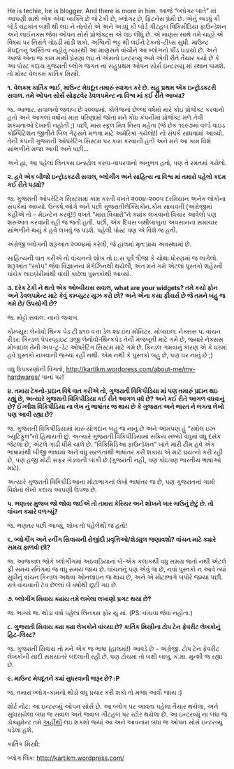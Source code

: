 He is techie, he is blogger. And there is more in him. આજે “બ્લોગર બાતે” માં આપણી સાથે એક એવા વ્યક્તિ છે જે ટેકી છે, બ્લોગર છે, ફિટનેસ પ્રેમી છે. એનું અડધું કી બોર્ડ ચંદ્રકાંત બક્ષી થી લઇ ને તોતોરો એ અને અડધું કી બોર્ડ ગીટહબ વિકિમીડિયા ફાઉન્ડેશન અને લાઈનક્સ જેવા ઓપન સોર્સ પ્રોજેક્ટ્સ એ લઇ લીધું છે. એ માણસ સાથે તમે ચાહો એ વિષય પર નિરાંતે ગોઠડી માંડી શકો. અશ્વિની ભટ્ટ થી લઈને ટેકનો-ટીપ્સ સુધી. માઉન્ટ મેઘદૂતનું અસ્તિત્વ નહોતું ત્યારથી આ માણસને વાંચીને આ બ્લોગનો પીંડ ઘડાયો છે. અને આજે એના જ કામ માંથી પ્રેરણા લઇ ને એમનો ઇન્ટરવ્યુ અમે એવી રીતે તૈયાર કર્યો છે કે આ પોસ્ટ કદાચ ગુજરાતી બ્લોગ જગત ના સહુપ્રથમ ઓપન સોર્સ ઇન્ટરવ્યુ માં સ્થાન પામશે. તો મોસ્ટ વેલકમ કાર્તિક મિસ્ત્રી.

**૧. વેલકમ કાર્તિક ભાઈ, માઉન્ટ મેઘદૂત તમારું સ્વાગત કરે છે. સહુ પ્રથમ એક ઇન્ટ્રોડકટરી સવાલ. તમે ઓપન સોર્સ સોફ્ટવેર ડેવલપમેન્ટ ના વિશ્વ માં કઈ રીતે આવ્યા?**

જ. આભાર. સવાલનો જવાબ છે ૨૦૦૪માં. કોલેજનાં છેલ્લાં વર્ષમાં મારે કોઇ પ્રોજેક્ટ કરવાનો હતો અને આગલાં વર્ષોનાં મારા પરિણામો જોતાં મને કોઇ કંપનીમાં પ્રોજેક્ટ મળે તેવી શક્યતાઓ દેખાતી નહોતી ;) પછી, મારા સ્કૂલ મિત્ર નિરવ મહેતા (જે છેક ૧૯૯૭માં વર્લ્ડ વાઇડ કોમ્પિટિશન જીતીને બિલ ગેટ્સને મળવા માટે અમેરિકા ગયેલો!) નો સંપર્ક સાધવામાં આવ્યો. તેની કંપની ગુજરાતી ઓપરેટિંગ સિસ્ટમ પર કામ કરવાની હતી અને મને આ કામ વિશે સાંભળીને મજા આવી અને પછી…

અને હા, આ પહેલાં લિનક્સ ઇન્સ્ટોલ કરવા-વાપરવાનો અનુભવ હતો, પણ તે રમતમાં ગયેલો.

**૨. હવે એક બીજો ઇન્ટ્રોડકટરી સવાલ, બ્લોગીંગ અને સાહિત્ય ના વિશ્વ માં તમારો પહેલો કદમ કઈ રીતે પડ્યો?**

જ. ગુજરાતી ઓપરેટિંગ સિસ્ટમમાં કામ કરતી વખતે ૨૦૦૪-૨૦૦૫ દરમિયાન અનેક લોકોના સંપર્કમાં આવ્યો. ઉત્કર્ષ.ઓર્ગ અને પછી ગુજરાતીલેક્સિકોન.કોમ સાચવતી (અંગ્રેજીમાં કહીએ તો – મેઇન્ટેન કરવું!!) વખતે “મારા વિચારો”ને ક્યાંક લખવાનો વિચાર આવેલો પણ શરુઆત કરવાની રહી જ જતી હતી. પછી, એક દિવસ બક્ષીબાબુના અવસાનના સમાચાર સાંભળીને થયું કે હવે લખવું જ પડશે. પહેલી પોસ્ટ પણ એ વિશે જ હતી.

અંગ્રેજી બ્લોગની શરૂઆત ૨૦૦૪માં કરેલી, જે હાલમાં મૃત:પ્રાય અવસ્થામાં છે.

સાહિત્યની વાત કરીએ તો વાંચનનો શોખ તો ઇ.સ પૂર્વે ત્રીજા કે ચોથા ધોરણમાં જ લાગેલો. શરૂઆત “સ્કોપ” જેવા વિજ્ઞાનના મેગેઝિનથી થયેલી, અંત મને ગમે એટલાં પુસ્તકો શહેરની પાંચેક લાઇબ્રેરીમાંથી વાંચી કાઢેલા પુસ્તકોથી આવ્યો.

**૩. દરેક ટેકી ને થતો એક ઓબ્વીયસ સવાલ, what are your widgets? તમે કયો ફોન અને ડેવલપમેન્ટ માટે કેવું કમ્પ્યુટર યુઝ કરો છો? અને એના કયા ફીચર્સ છે જે તમને બહુ જ ગમે છે/ ઉપયોગી છે?**

જ. મોટ્ટો સવાલ. નાનો જવાબ.

કોમ્પ્યુર: લેનોવો થિન્ક પેડ ટી ૪૧૦ વત્તા ડેલ ૨૪ ઇંચ મોનિટર.
મોબાઇલ: નેક્સસ ૫.
વાંચન રીડર: કિન્ડલ પેપરવ્હાઇટ ૩જી
લેનોવો-થિન્કપેડ તેની મજબૂતી માટે ગમે છે, જ્યારે નેક્સસ મોબાઇલ તેની અપ-ટુ-ડેટ ઓપરેટિંગ સિસ્ટમ માટે ગમે છે. કિન્ડલ ગમવાનું કારણ એ કે ઘરમાં હવે પુસ્તકો રાખવાની જગ્યા રહી નથી. એમ નથી કે પુસ્તકો બહુ છે, પણ ઘર નાનું છે ;)

વધુ ઉપકરણોની વિગતો, http://kartikm.wordpress.com/about-me/my-hardwares/ પાનાં પર!

**૪. તમારા ટેકનો-પ્રદાન વિષે વાત કરીએ તો, ગુજરાતી વિકિપીડિયા માં પણ તમારું પ્રદાન થઇ રહ્યું છે, અત્યારે ગુજરાતી વિકિપીડિયા કઈ રીતે આગળ વધે છે? અને કઈ રીતે આગળ વધવાનું છે? ઈંગ્લીશ વિકિપીડિયા ના લેખ નું ભાષાંતર જ થાય છે કે ગુજરાત અને ભારત ને લગતા લેખો પણ આવી રહ્યા છે?**

જ. ગુજરાતી વિકિપીડિયામાં મારું યોગદાન બહુ જ નાનું છે અને આમપણ હું “સ્મોલ ઇઝ બ્યુટિફુલ”નો હિમાયતી છું. અત્યારે ગુજરાતી વિકિપીડિયામાં સક્રિય સભ્યો વધુમાં વધુ દસેક જેટલાં છે, એટલે ગાડી ધીમે ચાલે છે. “વિકિમિડિઆ ફાઉન્ડેશન” ખાતે મારી ટીમ હવે એક ભાષામાંથી બીજી ભાષામાં અને વધુ સરળતાથી ભાષાંતર કરી શકાય એ માટે પ્રયત્નો કરી રહી છે, પણ હજી મોટી સફર ખેડવાની બાકી છે (ગુજરાતી નહી, પણ કોઇપણ ભારતીય ભાષાઓ માટે).

અત્યારે ગુજરાતી વિકિપીડિઆના મોટાભાગનાં લેખો ભાષાંતર જ છે, પણ ગુજરાતનાં ગામો વિશેનાં લેખો કદાચ આપણી ઉપજ છે.

**૫. ભણતર મુજબ જો જોવા જઈએ તો તમારા કેરિયર અને શોખને બાર ગાઉનું છેટું છે. તો વાંચન ક્યારે વળગ્યું?**

જ. ભણતર પછી આવ્યું, શોખ તો પહેલેથી જ હતો!

**૬. બ્લોગીંગ અને રનીંગ સિવાયની રોજીંદી પ્રવૃત્તિઓ/શેડ્યુલ જણાવશો? વાંચન માટે ક્યારે સમય ફાળવો છો?**

જ. આજકાલ જોકે બ્લોગીંગમાં અઠવાડિયાનાં બે-એક કલાકથી વધુ સમય જતો નથી એટલે ફ્રી સમય રનિંગમાં જ વધુ સમય જાય છે. વાંચનનું પણ એવું જ છે, નવાં પુસ્તકો ન આવે ત્યાં સુધીનું વાંચન કિન્ડલ અથવા ઓનલાઇન જ થાય છે, અને એ મોટાભાગે બપોરે જમ્યા પછી. રાત્રે વાંચવાની ટેવ છેલ્લાં બે વર્ષોથી છૂટી ગઇ છે.

**૭. બ્લોગીંગ સિવાય ક્યાંય તમે લખેલા લખાણો પ્રગટ થયા છે?**

જ. ભાગ્યે જ. થોડાં વર્ષો પહેલાં લિનક્સ ફોર યુ માં. (PS: વાંચવા જેવાં નહોતા.)

**૮. ગુજરાતી સિવાય ક્યા ક્યા લેખકોને વાંચ્યા છે? કાર્તિક મિસ્ત્રીના ટોપ ટેન ફેવરીટ લેખકોનું હિટ-લિસ્ટ?**

જ. ગુજરાતી સિવાય તો મને એક જ ભાષા (હાલમાં!) આવડે છે – અંગ્રેજી. ટોપ ટેન ફેવરીટ લેખકોની યાદી સમયાંતરે બદલાતી રહી છે. પણ ટોચમાં તો બક્ષી બાબુ, ક.મા. મુન્શી જ રહ્યા છે.

**૯. માઉન્ટ મેઘદૂતને ક્યાં સુધરવાની જરૂર છે? :P**

જ. તમારા બ્લોગ-કામનો થોડો વધુ પ્રચાર કરી શકો તો મજા આવી જાય :)

 

શોર્ટ નોટ: આ ઇન્ટરવ્યું ઓપન સોર્સ છે. આ બ્લોગ પર આવતા પહેલા તૈયાર થયેલા, અને સુધારાયેલા બધા જ સવાલ અને જવાબ ગીટહબ પર સ્ટોર થયેલા છે. આ ઇન્ટરવ્યું ના બધા જ ડોક્યુમેન્ટ તમે  [અહીંથી](https://github.com/PrashamTrivedi/MountMeghdoot) લઇ શકશો જ્યાં આ અને આવનારા બધા જ ઓપન સોર્સ ઇન્ટરવ્યું પડેલા હશે. 

 

કાર્તિક મિસ્ત્રી:

બ્લોગ લિંક: http://kartikm.wordpress.com/
